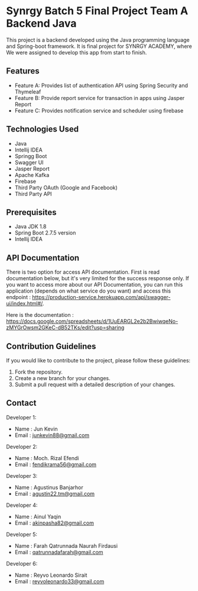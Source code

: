# Synrgy Batch 5 Final Project Team A Backend Java

This project is a backend developed using the Java programming language and Spring-boot framework. It is final project for SYNRGY ACADEMY, where We were assigned to develop this app from start to finish.

## Features

- Feature A: Provides list of authentication API using Spring Security and Thymeleaf
- Feature B: Provide report service for transaction in apps using Jasper Report 
- Feature C: Provides notification service and scheduler using firebase 

## Technologies Used

- Java
- Intellij IDEA
- Springg Boot
- Swagger UI
- Jasper Report
- Apache Kafka
- Firebase
- Third Party OAuth (Google and Facebook)
- Third Party API

## Prerequisites

- Java JDK 1.8
- Spring Boot 2.7.5 version 
- Intellij IDEA

## API Documentation

There is two option for access API documentation. First is read documentation below, but it's very limited for the success response only. If you want to access more about our API Documentation, you can run this application (depends on what service do you want) and access this endpoint :  https://production-service.herokuapp.com/api/swagger-ui/index.html#/.

Here is the documentation :
https://docs.google.com/spreadsheets/d/1UuEARGL2e2b2BwiwqeNo-zMYGrOwsm2GKeC-dB52TKs/edit?usp=sharing

## Contribution Guidelines

If you would like to contribute to the project, please follow these guidelines:

1. Fork the repository.
2. Create a new branch for your changes.
3. Submit a pull request with a detailed description of your changes.


## Contact

Developer 1:

- Name  : Jun Kevin
- Email : junkevin88@gmail.com

Developer 2:

- Name  : Moch. Rizal Efendi
- Email : fendikrama56@gmail.com

Developer 3:

- Name  : Agustinus Banjarhor
- Email : agustin22.tm@gmail.com

Developer 4:

- Name  : Ainul Yaqin
- Email : akinpasha82@gmail.com

Developer 5:

- Name  : Farah Qatrunnada Naurah Firdausi
- Email : qatrunnadafarah@gmail.com

Developer 6:

- Name  : Reyvo Leonardo Sirait
- Email : reyvoleonardo33@gmail.com


